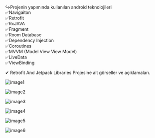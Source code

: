 ↪Projenin yapımında kullanılan android teknolojileri<br/>
      ✅Navigaiton<br/>
      ✅Retrofit<br/>
      ✅RxJAVA<br/>
      ✅Fragment<br/>
      ✅Room Database<br/>
      ✅Dependency Injection<br/>
      ✅Coroutines<br/>
      ✅MVVM (Model View View Model)<br/>
      ✅LiveData<br/>
      ✅ViewBinding<br/>

✔ Retrofit And Jetpack Libraries Projesine ait görseller ve açıklamaları.

![image1](https://user-images.githubusercontent.com/36104238/117218862-aec63d00-ae0c-11eb-880d-3d506d565cfe.png)

![image2](https://user-images.githubusercontent.com/36104238/117218136-43c83680-ae0b-11eb-9cc4-062491da201f.png)

![image3](https://user-images.githubusercontent.com/36104238/117218143-46c32700-ae0b-11eb-9b0a-0b266ddf27af.png)

![image4](https://user-images.githubusercontent.com/36104238/117218149-49be1780-ae0b-11eb-8fec-52df80aaa39b.png)

![image5](https://user-images.githubusercontent.com/36104238/117218151-4b87db00-ae0b-11eb-854e-ad4b17e67e82.png)

![image6](https://user-images.githubusercontent.com/36104238/117218157-4dea3500-ae0b-11eb-8885-ece6029998d6.png)
